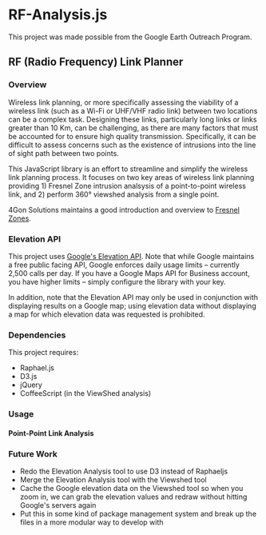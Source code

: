 RF-Analysis.js
==============

This project was made possible from the Google Earth Outreach Program.

## RF (Radio Frequency) Link Planner

### Overview

Wireless link planning, or more specifically assessing the viability of a wireless link (such as a Wi-Fi or UHF/VHF radio link) between two locations can be a complex task.  Designing these links, particularly long links or links greater than 10 Km, can be challenging, as there are many factors that must be accounted for to ensure high quality transmission.  Specifically, it can be difficult to assess concerns such as the existence of intrusions into the line of sight path between two points.

This JavaScript library is an effort to streamline and simplify the wireless link planning process.  It focuses on two key areas of wireless link planning providing 1) Fresnel Zone intrusion analsysis of a point-to-point wireless link, and 2) perform 360° viewshed analysis from a single point.

4Gon Solutions maintains a good introduction and overview to [Fresnel Zones](http://www.4gon.co.uk/solutions/technical_fresnel_zones.php).

### Elevation API
This project uses [Google's Elevation API](https://developers.google.com/maps/documentation/elevation/).  Note that while Google maintains a free public facing API, Google enforces daily usage limits – currently 2,500 calls per day.  If you have a Google Maps API for Business account, you have higher limits – simply configure the library with your key.

In addition, note that the Elevation API may only be used in conjunction with displaying results on a Google map; using elevation data without displaying a map for which elevation data was requested is prohibited. 

### Dependencies

This project requires:

 * Raphael.js
 * D3.js
 * jQuery
 * CoffeeScript (in the ViewShed analysis)

### Usage

#### Point-Point Link Analysis


### Future Work
* Redo the Elevation Analysis tool to use D3 instead of Raphaeljs
* Merge the Elevation Analysis tool with the Viewshed tool
* Cache the Google elevation data on the Viewshed tool so when you zoom in, we can grab the elevation values and redraw without hitting Google's servers again
* Put this in some kind of package management system and break up the files in a more modular way to develop with

